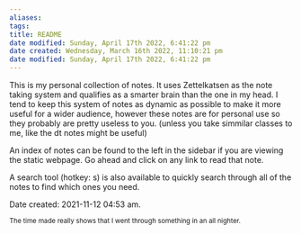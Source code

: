 ```yaml
---
aliases: 
tags: 
title: README
date modified: Sunday, April 17th 2022, 6:41:22 pm
date created: Wednesday, March 16th 2022, 11:10:21 pm
date modified: Sunday, April 17th 2022, 6:41:22 pm
---
```


This is my personal collection of notes. It uses Zettelkatsen as the note taking system and qualifies as a smarter brain than the one in my head. I tend to keep this system of notes as dynamic as possible to make it more useful for a wider audience, however these notes are for personal use so they probably are pretty useless to you. (unless you take simmilar classes to me, like the dt notes might be useful)

An index of notes can be found to the left in the sidebar if you are viewing the static webpage. Go ahead and click on any link to read that note.

A search tool (hotkey: s) is also available to quickly search through all of the notes to find which ones you need.

Date created: 2021-11-12 04:53 am.

<sub>The time made really shows that I went through something in an all nighter.</sub>
